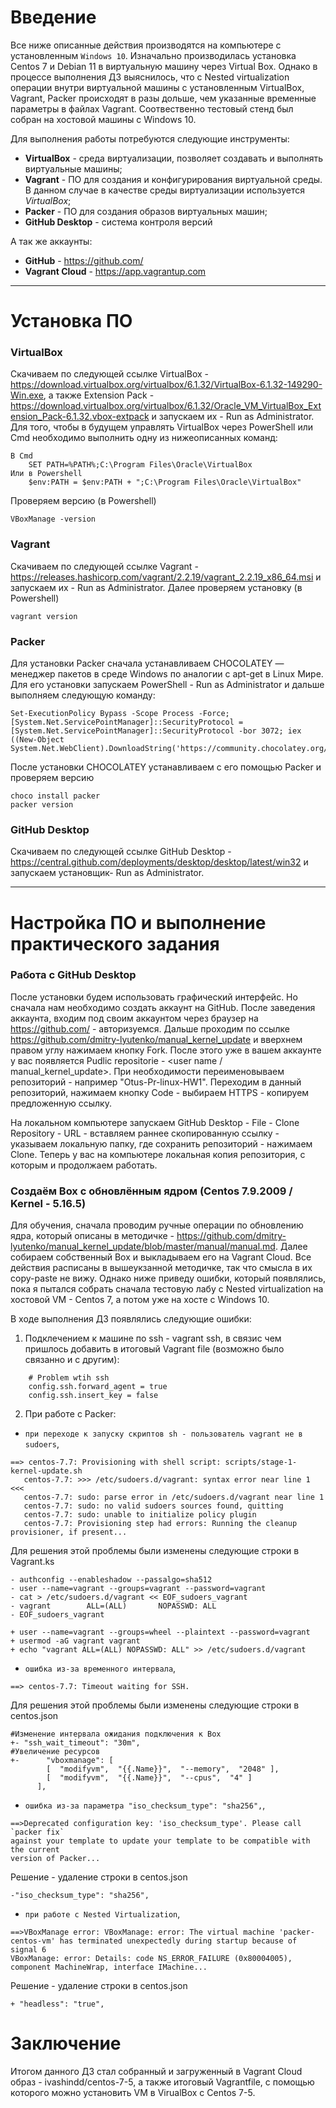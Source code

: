 # **Введение**

Все ниже описанные действия производятся на компьютере с установленным `Windows 10`. Изначально производилась установка Centos 7 и Debian 11 в виртуальную машину через Virtual Box. Однако в процессе выполнения ДЗ выяснилось, что с Nested virtualization операции внутри виртуальной машины с установленным VirtualBox, Vagrant, Packer происходят в разы дольше, чем указанные временные параметры в файлах Vagrant. Соотвественно тестовый стенд был собран на хостовой машины с Windows 10.

Для выполнения работы потребуются следующие инструменты:

- **VirtualBox** - среда виртуализации, позволяет создавать и выполнять виртуальные машины;
- **Vagrant** - ПО для создания и конфигурирования виртуальной среды. В данном случае в качестве среды виртуализации используется *VirtualBox*;
- **Packer** - ПО для создания образов виртуальных машин;
- **GitHub Desktop** - система контроля версий

А так же аккаунты:

- **GitHub** - https://github.com/
- **Vagrant Cloud** - https://app.vagrantup.com


---
# **Установка ПО**
### **VirtualBox**
Скачиваем по следующей ссылке VirtualBox - https://download.virtualbox.org/virtualbox/6.1.32/VirtualBox-6.1.32-149290-Win.exe, а также Extension Pack - https://download.virtualbox.org/virtualbox/6.1.32/Oracle_VM_VirtualBox_Extension_Pack-6.1.32.vbox-extpack и запускаем их - Run as Administrator. Для того, чтобы в будущем управлять VirtualBox через PowerShell или Cmd необходимо выполнить одну из нижеописанных команд:

```
В Cmd
	SET PATH=%PATH%;C:\Program Files\Oracle\VirtualBox
Или в Powershell
	$env:PATH = $env:PATH + ";C:\Program Files\Oracle\VirtualBox"
```
Проверяем версию (в Powershell)

```
VBoxManage -version
```

### **Vagrant**
Скачиваем по следующей ссылке Vagrant - https://releases.hashicorp.com/vagrant/2.2.19/vagrant_2.2.19_x86_64.msi и запускаем их - Run as Administrator. Далее проверяем установку (в Powershell)

```
vagrant version
```

### **Packer**
Для установки Packer сначала устанавливаем CHOCOLATEY — менеджер пакетов в среде Windows по аналогии с apt-get в Linux Мире. Для его установки запускаем PowerShell - Run as Administrator и дальше выполняем следующую команду:

```
Set-ExecutionPolicy Bypass -Scope Process -Force; [System.Net.ServicePointManager]::SecurityProtocol = [System.Net.ServicePointManager]::SecurityProtocol -bor 3072; iex ((New-Object System.Net.WebClient).DownloadString('https://community.chocolatey.org/install.ps1'))
```
После установки CHOCOLATEY устанавливаем с его помощью Packer и проверяем версию

```
choco install packer
packer version
```

### **GitHub Desktop**

Скачиваем по следующей ссылке GitHub Desktop -  https://central.github.com/deployments/desktop/desktop/latest/win32  и запускаем установщик- Run as Administrator.

---
# **Настройка ПО и выполнение практического задания**

### **Работа с GitHub Desktop**
После установки будем использовать графический интерфейс. Но сначала нам необходимо создать аккаунт на GitHub. После заведения аккаунта, входим под своим аккаунтом через браузер на https://github.com/ - авторизуемся. Дальше проходим по ссылке https://github.com/dmitry-lyutenko/manual_kernel_update и вверхнем правом углу нажимаем кнопку Fork. После этого уже в вашем аккаунте у вас появляется Pudlic repositorie - <user name / manual_kernel_update>. При необходимости переименовываем репозиторий - например "Otus-Pr-linux-HW1". Переходим в данный репозиторий, нажимаем кнопку Code - выбираем HTTPS - копируем предложенную ссылку.

На локальном компьютере запускаем GitHub Desktop - File - Clone Repository - URL - вставляем раннее скопированную ссылку - указываем локальную папку, где сохранить репозиторий - нажимаем Clone. Теперь у вас на компьютере локальная копия репозитория, с которым и продолжаем работать.

### **Создаём Box с обновлённым ядром (Centos 7.9.2009 / Kernel - 5.16.5)**
Для обучения, сначала проводим ручные операции по обновлению ядра, который описаны в методичке - https://github.com/dmitry-lyutenko/manual_kernel_update/blob/master/manual/manual.md. Далее собираем собственный Box и выкладываем его на Vagrant Cloud. Все действия расписаны в вышеукзанной методичке, так что смысла в их copy-paste не вижу. Однако ниже приведу ошибки, который появлялись, пока я пытался собрать сначала тестовую лабу с Nested virtualization на хостовой VM - Centos 7, а потом уже на хосте с Windows 10.

В ходе выполнения ДЗ появлялись следующие ошибки:


1. Подклечением к машине по ssh - vagrant ssh, в связис чем пришлось добавить в итоговый Vagrant file (возможно было связанно и с другим):

```
 	# Problem wtih ssh
	config.ssh.forward_agent = true
    config.ssh.insert_key = false
```
2. При работe c Packer:

- `при переходе к запуску скриптов sh - пользователь vagrant не в sudoers`,
```
==> centos-7.7: Provisioning with shell script: scripts/stage-1-kernel-update.sh
   centos-7.7: >>> /etc/sudoers.d/vagrant: syntax error near line 1 <<<
   centos-7.7: sudo: parse error in /etc/sudoers.d/vagrant near line 1
   centos-7.7: sudo: no valid sudoers sources found, quitting
   centos-7.7: sudo: unable to initialize policy plugin
   centos-7.7: Provisioning step had errors: Running the cleanup provisioner, if present...
```

Для решения этой проблемы были изменены следующие строки в Vagrant.ks
```
- authconfig --enableshadow --passalgo=sha512
- user --name=vagrant --groups=vagrant --password=vagrant
- cat > /etc/sudoers.d/vagrant << EOF_sudoers_vagrant
- vagrant        ALL=(ALL)       NOPASSWD: ALL
- EOF_sudoers_vagrant

+ user --name=vagrant --groups=wheel --plaintext --password=vagrant
+ usermod -aG vagrant vagrant
+ echo "vagrant ALL=(ALL) NOPASSWD: ALL" >> /etc/sudoers.d/vagrant
```

- `ошибка из-за временного интервала`,
```
==> centos-7.7: Timeout waiting for SSH.          
```

Для решения этой проблемы были изменены следующие строки в centos.json
```
#Изменение интервала ожидания подключения к Box
+- "ssh_wait_timeout": "30m",
#Увеличение ресурсов
+-      "vboxmanage": [
        [  "modifyvm",  "{{.Name}}",  "--memory",  "2048" ],
        [  "modifyvm",  "{{.Name}}",  "--cpus",  "4" ]
      ],
```

- `ошибка из-за параметра "iso_checksum_type": "sha256",`,
```
==>Deprecated configuration key: 'iso_checksum_type'. Please call `packer fix`
against your template to update your template to be compatible with the current
version of Packer...
```

Решение - удаление строки в centos.json
```
-"iso_checksum_type": "sha256",
```

- `при работе с Nested Virtualization`,
```
==>VBoxManage error: VBoxManage: error: The virtual machine 'packer-centos-vm' has terminated unexpectedly during startup because of signal 6
VBoxManage: error: Details: code NS_ERROR_FAILURE (0x80004005), component MachineWrap, interface IMachine...          
```

Решение - удаление строки в centos.json
```
+ "headless": "true",
```

# **Заключение**

Итогом данного ДЗ стал собранный и загруженный в Vagrant Cloud образ  - ivashindd/centos-7-5, а также итоговый Vagrantfile, c помощью которого можно установить VM в VirualBox с
Centos 7-5.